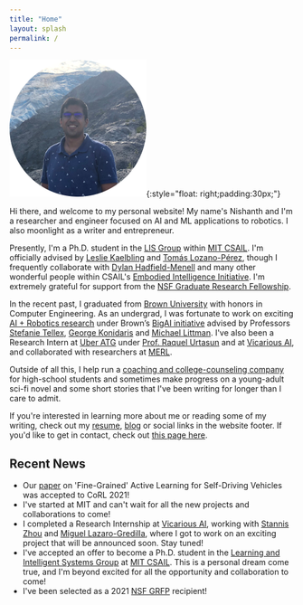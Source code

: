 ```yaml
---
title: "Home"
layout: splash
permalink: /
---
```


![Me](/images/me_circle.png){:style="float: right;padding:30px;"}

Hi there, and welcome to my personal website! My name's Nishanth and I'm a researcher and engineer focused on AI and ML applications to robotics. I also moonlight as a writer and entrepreneur.

Presently, I'm a Ph.D. student in the [LIS Group](https://lis.csail.mit.edu/) within [MIT CSAIL](https://www.csail.mit.edu/). I'm officially advised by [Leslie Kaelbling](https://www.csail.mit.edu/person/leslie-kaelbling) and [Tomás Lozano-Pérez](https://people.csail.mit.edu/tlp/), though I frequently collaborate with [Dylan Hadfield-Menell](https://scholar.google.com/citations?user=4mVPFQ8AAAAJ&hl=en) and many other wonderful people within CSAIL's [Embodied Intelligence Initiative](https://ei.csail.mit.edu/). I'm extremely grateful for support from the [NSF Graduate Research Fellowship](https://engineering.brown.edu/news/2021-03-29/nsf-graduate-research-award).

In the recent past, I graduated from [Brown University](https://www.brown.edu/) with honors in Computer Engineering. As an undergrad, I was fortunate to work on exciting [AI + Robotics research](https://nishanthjkumar.com/research/) under Brown’s [BigAI initiative](http://bigai.cs.brown.edu/) advised by Professors [Stefanie Tellex](https://cs.brown.edu/people/stellex/), [George Konidaris](http://cs.brown.edu/people/gdk/) and [Michael Littman](http://cs.brown.edu/~mlittman/). I've also been a Research Intern at [Uber ATG](https://www.uber.com/ca/en/atg/research-and-development/) under [Prof. Raquel Urtasun](http://www.cs.toronto.edu/~urtasun/) and at [Vicarious AI](https://www.vicarious.com/), and collaborated with researchers at [MERL](https://www.merl.com/research/). 

Outside of all this, I help run a [coaching and college-counseling company](https://www.paragon.school/) for high-school students and sometimes make progress on a young-adult sci-fi novel and some short stories that I've been writing for longer than I care to admit.

If you're interested in learning more about me or reading some of my writing, check out my [resume](/misc_files/Nishanth_Resume.pdf), [blog]() or social links in the website footer. If you'd like to get in contact, check out [this page here](/contact-me/).

## Recent News
* Our [paper](https://arxiv.org/abs/2104.03956) on 'Fine-Grained' Active Learning for Self-Driving Vehicles was accepted to CoRL 2021!
* I've started at MIT and can't wait for all the new projects and collaborations to come!
* I completed a Research Internship at [Vicarious AI](https://www.vicarious.com/), working with [Stannis Zhou](https://stanniszhou.github.io/) and [Miguel Lazaro-Gredilla](https://www.linkedin.com/in/miguel-l%C3%A1zaro-gredilla-133759a), where I got to work on an exciting project that will be announced soon. Stay tuned!
* I've accepted an offer to become a Ph.D. student in the [Learning and Intelligent Systems Group](https://lis.csail.mit.edu/) at [MIT CSAIL](https://www.csail.mit.edu/). This is a personal dream come true, and I'm beyond excited for all the opportunity and collaboration to come!
* I've been selected as a 2021 [NSF GRFP](https://engineering.brown.edu/news/2021-03-29/nsf-graduate-research-award) recipient!